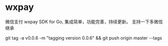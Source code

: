 # wxpay
微信支付 wxpay SDK for Go, 集成简单，功能完善，持续更新。
支持一下多微信继承

git tag -a v0.0.6 -m "tagging version 0.0.6" && git push origin master --tags